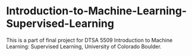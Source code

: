 # Introduction-to-Machine-Learning-Supervised-Learning
This is a part of final project for DTSA 5509 Introduction to Machine Learning: Supervised Learning, University of Colorado Boulder.
